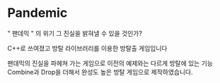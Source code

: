 # Pandemic

" 팬데믹 " 의 위기 그 진실을 밝혀낼 수 있을 것인가?

C++로 쓰여졌고 방탈 라이브러리를 이용한 방탈출 게임입니다

팬데믹의 진실을 파헤쳐 가는 게임으로 이전의 예제와는 다르게 방탈에 있는 기능 Combine과 Drop을 더해서 완성도 높은 방탈 게임으로 제작하였습니다.

